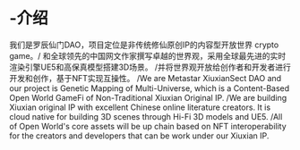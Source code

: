 # -介绍
我们是罗辰仙门DAO，项目定位是非传统修仙原创IP的内容型开放世界 crypto game。/
和全球领先的中国网文作家撰写卓越的世界观，采用全球最先进的实时渲染引擎UE5和高保真模型搭建3D场景。
/并将世界观开放给创作者和开发者进行开发和创作，基于NFT实现互操性。
/We are Metastar XiuxianSect DAO and our project is Genetic Mapping of Multi-Universe, which is a Content-Based Open World GameFi of Non-Traditional Xiuxian Original IP.
/We are building Xiuxian original IP with excellent Chinese online literature creators. It is cloud native for building 3D scenes through Hi-Fi 3D models and UE5.
/All of Open World's core assets will be up chain based on NFT interoperability for the creators and developers that can be work under our Xiuxian IP.
